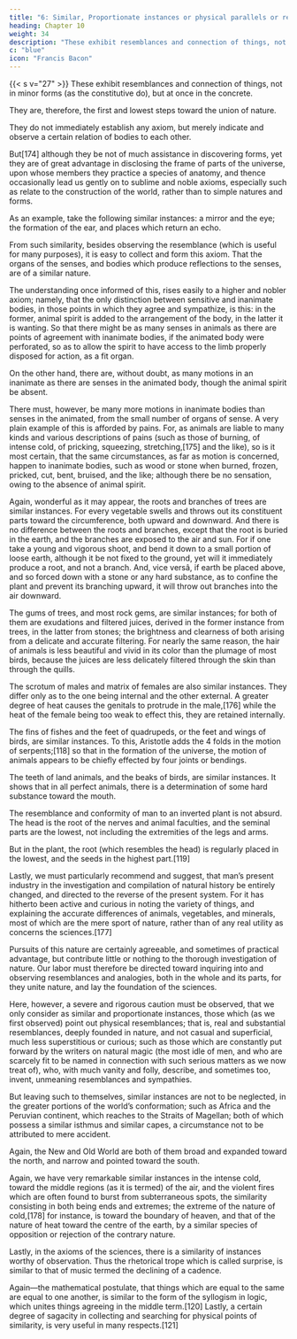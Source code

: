 ```yaml
---
title: "6: Similar, Proportionate instances or physical parallels or resemblances"
heading: Chapter 10
weight: 34
description: "These exhibit resemblances and connection of things, not in minor forms (as the constitutive do), but at once in the concrete"
c: "blue"
icon: "Francis Bacon"
---
```



{{< s v="27" >}} These exhibit resemblances and connection of things, not in minor forms (as the constitutive do), but at once in the concrete. 

They are, therefore, the first and lowest steps toward the union of nature. 

They do not immediately establish any axiom, but merely indicate and observe a certain relation of bodies to each other. 

But[174] although they be not of much assistance in discovering forms, yet they are of great advantage in disclosing the frame of parts of the universe, upon whose members they practice a species of anatomy, and thence occasionally lead us gently on to sublime and noble axioms, especially such as relate to the construction of the world, rather than to simple natures and forms.

As an example, take the following similar instances: a mirror and the eye; the formation of the ear, and places which return an echo. 

From such similarity, besides observing the resemblance (which is useful for many purposes), it is easy to collect and form this axiom. That the organs of the senses, and bodies which produce reflections to the senses, are of a similar nature. 

The understanding once informed of this, rises easily to a higher and nobler axiom; namely, that the only distinction between sensitive and inanimate bodies, in those points in which they agree and sympathize, is this: in the former, animal spirit is added to the arrangement of the body, in the latter it is wanting. So that there might be as many senses in animals as there are points of agreement with inanimate bodies, if the animated body were perforated, so as to allow the spirit to have access to the limb properly disposed for action, as a fit organ. 

On the other hand, there are, without doubt, as many motions in an inanimate as there are senses in the animated body, though the animal spirit be absent. 

There must, however, be many more motions in inanimate bodies than senses in the animated, from the small number of organs of sense. A very plain example of this is afforded by pains. For, as animals are liable to many kinds and various descriptions of pains (such as those of burning, of intense cold, of pricking, squeezing, stretching,[175] and the like), so is it most certain, that the same circumstances, as far as motion is concerned, happen to inanimate bodies, such as wood or stone when burned, frozen, pricked, cut, bent, bruised, and the like; although there be no sensation, owing to the absence of animal spirit.

Again, wonderful as it may appear, the roots and branches of trees are similar instances. For every vegetable swells and throws out its constituent parts toward the circumference, both upward and downward. And there is no difference between the roots and branches, except that the root is buried in the earth, and the branches are exposed to the air and sun. For if one take a young and vigorous shoot, and bend it down to a small portion of loose earth, although it be not fixed to the ground, yet will it immediately produce a root, and not a branch. And, vice versâ, if earth be placed above, and so forced down with a stone or any hard substance, as to confine the plant and prevent its branching upward, it will throw out branches into the air downward.

The gums of trees, and most rock gems, are similar instances; for both of them are exudations and filtered juices, derived in the former instance from trees, in the latter from stones; the brightness and clearness of both arising from a delicate and accurate filtering. For nearly the same reason, the hair of animals is less beautiful and vivid in its color than the plumage of most birds, because the juices are less delicately filtered through the skin than through the quills.

The scrotum of males and matrix of females are also similar instances. They differ only as to the one being internal and the other external. A greater degree of heat causes the genitals to protrude in the male,[176] while the heat of the female being too weak to effect this, they are retained internally.

The fins of fishes and the feet of quadrupeds, or the feet and wings of birds, are similar instances. To this, Aristotle adds the 4 folds in the motion of serpents;[118] so that in the formation of the universe, the motion of animals appears to be chiefly effected by four joints or bendings.

The teeth of land animals, and the beaks of birds, are similar instances. It shows that in all perfect animals, there is a determination of some hard substance toward the mouth.

The resemblance and conformity of man to an inverted plant is not absurd. The head is the root of the nerves and animal faculties, and the seminal parts are the lowest, not including the extremities of the legs and arms. 

But in the plant, the root (which resembles the head) is regularly placed in the lowest, and the seeds in the highest part.[119]

Lastly, we must particularly recommend and suggest, that man’s present industry in the investigation and compilation of natural history be entirely changed, and directed to the reverse of the present system. For it has hitherto been active and curious in noting the variety of things, and explaining the accurate differences of animals, vegetables, and minerals, most of which are the mere sport of nature, rather than of any real utility as concerns the sciences.[177] 

Pursuits of this nature are certainly agreeable, and sometimes of practical advantage, but contribute little or nothing to the thorough investigation of nature. Our labor must therefore be directed toward inquiring into and observing resemblances and analogies, both in the whole and its parts, for they unite nature, and lay the foundation of the sciences.

Here, however, a severe and rigorous caution must be observed, that we only consider as similar and proportionate instances, those which (as we first observed) point out physical resemblances; that is, real and substantial resemblances, deeply founded in nature, and not casual and superficial, much less superstitious or curious; such as those which are constantly put forward by the writers on natural magic (the most idle of men, and who are scarcely fit to be named in connection with such serious matters as we now treat of), who, with much vanity and folly, describe, and sometimes too, invent, unmeaning resemblances and sympathies.

But leaving such to themselves, similar instances are not to be neglected, in the greater portions of the world’s conformation; such as Africa and the Peruvian continent, which reaches to the Straits of Magellan; both of which possess a similar isthmus and similar capes, a circumstance not to be attributed to mere accident.

Again, the New and Old World are both of them broad and expanded toward the north, and narrow and pointed toward the south.

Again, we have very remarkable similar instances in the intense cold, toward the middle regions (as it is termed) of the air, and the violent fires which are often found to burst from subterraneous spots, the similarity consisting in both being ends and extremes; the extreme of the nature of cold,[178] for instance, is toward the boundary of heaven, and that of the nature of heat toward the centre of the earth, by a similar species of opposition or rejection of the contrary nature.

Lastly, in the axioms of the sciences, there is a similarity of instances worthy of observation. Thus the rhetorical trope which is called surprise, is similar to that of music termed the declining of a cadence. 

Again—the mathematical postulate, that things which are equal to the same are equal to one another, is similar to the form of the syllogism in logic, which unites things agreeing in the middle term.[120] Lastly, a certain degree of sagacity in collecting and searching for physical points of similarity, is very useful in many respects.[121]

